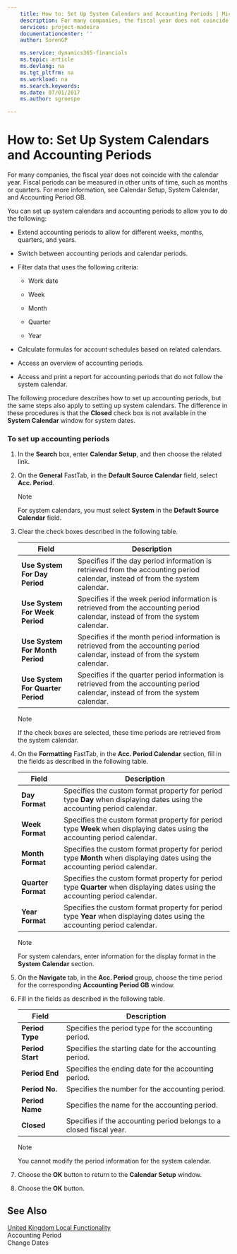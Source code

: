```yaml
---
    title: How to: Set Up System Calendars and Accounting Periods | Microsoft Docs
    description: For many companies, the fiscal year does not coincide with the calendar year. Fiscal periods can be measured in other units of time, such as months or quarters. For more information, see Calendar Setup, System Calendar, and Accounting Period GB.
    services: project-madeira
    documentationcenter: ''
    author: SorenGP

    ms.service: dynamics365-financials
    ms.topic: article
    ms.devlang: na
    ms.tgt_pltfrm: na
    ms.workload: na
    ms.search.keywords:
    ms.date: 07/01/2017
    ms.author: sgroespe

---
```

# How to: Set Up System Calendars and Accounting Periods
For many companies, the fiscal year does not coincide with the calendar year. Fiscal periods can be measured in other units of time, such as months or quarters. For more information, see Calendar Setup, System Calendar, and Accounting Period GB.  
  
 You can set up system calendars and accounting periods to allow you to do the following:  
  
-   Extend accounting periods to allow for different weeks, months, quarters, and years.  
  
-   Switch between accounting periods and calendar periods.  
  
-   Filter data that uses the following criteria:  
  
    -   Work date  
  
    -   Week  
  
    -   Month  
  
    -   Quarter  
  
    -   Year  
  
-   Calculate formulas for account schedules based on related calendars.  
  
-   Access an overview of accounting periods.  
  
-   Access and print a report for accounting periods that do not follow the system calendar.  
  
 The following procedure describes how to set up accounting periods, but the same steps also apply to setting up system calendars. The difference in these procedures is that the **Closed** check box is not available in the **System Calendar** window for system dates.  
  
### To set up accounting periods  
  
1.  In the **Search** box, enter **Calendar Setup**, and then choose the related link.  
  
2.  On the **General** FastTab, in the **Default Source Calendar** field, select **Acc. Period**.  
  
    > [!NOTE]  
    >  For system calendars, you must select **System** in the **Default Source Calendar** field.  
  
3.  Clear the check boxes described in the following table.  
  
    |Field|Description|  
    |---------------------------------|---------------------------------------|  
    |**Use System For Day Period**|Specifies if the day period information is retrieved from the accounting period calendar, instead of from the system calendar.|  
    |**Use System For Week Period**|Specifies if the week period information is retrieved from the accounting period calendar, instead of from the system calendar.|  
    |**Use System For Month Period**|Specifies if the month period information is retrieved from the accounting period calendar, instead of from the system calendar.|  
    |**Use System For Quarter Period**|Specifies if the quarter period information is retrieved from the accounting period calendar, instead of from the system calendar.|  
  
    > [!NOTE]  
    >  If the check boxes are selected, these time periods are retrieved from the system calendar.  
  
4.  On the **Formatting** FastTab, in the **Acc. Period Calendar** section, fill in the fields as described in the following table.  
  
    |Field|Description|  
    |---------------------------------|---------------------------------------|  
    |**Day Format**|Specifies the custom format property for period type **Day** when displaying dates using the accounting period calendar.|  
    |**Week Format**|Specifies the custom format property for period type **Week** when displaying dates using the accounting period calendar.|  
    |**Month Format**|Specifies the custom format property for period type **Month** when displaying dates using the accounting period calendar.|  
    |**Quarter Format**|Specifies the custom format property for period type **Quarter** when displaying dates using the accounting period calendar.|  
    |**Year Format**|Specifies the custom format property for period type **Year** when displaying dates using the accounting period calendar.|  
  
    > [!NOTE]  
    >  For system calendars, enter information for the display format in the **System Calendar** section.  
  
5.  On the **Navigate** tab, in the **Acc. Period** group, choose the time period for the corresponding **Accounting Period GB** window.  
  
6.  Fill in the fields as described in the following table.  
  
    |Field|Description|  
    |---------------------------------|---------------------------------------|  
    |**Period Type**|Specifies the period type for the accounting period.|  
    |**Period Start**|Specifies the starting date for the accounting period.|  
    |**Period End**|Specifies the ending date for the accounting period.|  
    |**Period No.**|Specifies the number for the accounting period.|  
    |**Period Name**|Specifies the name for the accounting period.|  
    |**Closed**|Specifies if the accounting period belongs to a closed fiscal year.|  
  
    > [!NOTE]  
    >  You cannot modify the period information for the system calendar.  
  
7.  Choose the **OK** button to return to the **Calendar Setup** window.  
  
8.  Choose the **OK** button.  
  
## See Also  
 [United Kingdom Local Functionality](united-kingdom-local-functionality.md)   
 Accounting Period   
 Change Dates